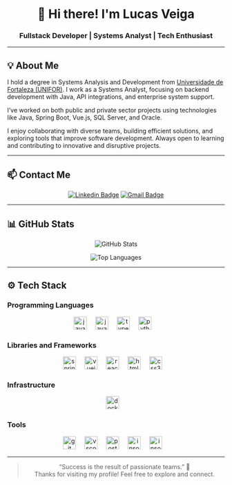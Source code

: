 <div align="center">

# 👋 Hi there! I'm Lucas Veiga

### Fullstack Developer | Systems Analyst | Tech Enthusiast

</div>

---

## 💡 About Me

I hold a degree in Systems Analysis and Development from [Universidade de Fortaleza (UNIFOR)](https://www.unifor.br/). I work as a Systems Analyst, focusing on backend development with Java, API integrations, and enterprise system support.

I’ve worked on both public and private sector projects using technologies like Java, Spring Boot, Vue.js, SQL Server, and Oracle.

I enjoy collaborating with diverse teams, building efficient solutions, and exploring tools that improve software development. Always open to learning and contributing to innovative and disruptive projects.

---

## 📫 Contact Me

<div align="center">
  
[![Linkedin Badge](https://img.shields.io/badge/-LucasVeiga-blue?style=flat-square&logo=Linkedin&logoColor=white)](https://www.linkedin.com/in/lucasveiga19)
[![Gmail Badge](https://img.shields.io/badge/-lucas.veiga@laveiga.com.br-c14438?style=flat-square&logo=Gmail&logoColor=white)](mailto:lucas.veiga@laveiga.com.br)

</div>

---

## 📊 GitHub Stats

<div align="center">
  
![GitHub Stats](https://github-readme-stats.vercel.app/api?username=lucasveiga19&show_icons=true&count_private=true&include_all_commits=true&theme=tokyonight)

![Top Languages](https://github-readme-stats.vercel.app/api/top-langs/?username=lucasveiga19&layout=compact&langs_count=7&theme=tokyonight)

</div>

---

## ⚙️ Tech Stack

### Programming Languages

<div align="center">
  <img src="https://cdn.jsdelivr.net/gh/devicons/devicon/icons/java/java-original.svg" height="30" alt="java logo"  />
  <img width="12" />
  <img src="https://cdn.jsdelivr.net/gh/devicons/devicon/icons/javascript/javascript-original.svg" height="30" alt="javascript logo"  />
  <img width="12" />
  <img src="https://cdn.jsdelivr.net/gh/devicons/devicon/icons/typescript/typescript-original.svg" height="30" alt="typescript logo"  />
  <img width="12" />
  <img src="https://cdn.jsdelivr.net/gh/devicons/devicon/icons/python/python-original.svg" height="30" alt="python logo"  />
  <img width="12" />
</div>

### Libraries and Frameworks

<div align="center">
  <img src="https://cdn.jsdelivr.net/gh/devicons/devicon/icons/spring/spring-original-wordmark.svg" height="30" alt="spring logo"  />
  <img width="12" />
  <img src="https://cdn.jsdelivr.net/gh/devicons/devicon/icons/vuejs/vuejs-original.svg" height="30" alt="vuejs logo"  />
  <img width="12" />
  <img src="https://cdn.jsdelivr.net/gh/devicons/devicon/icons/react/react-original.svg" height="30" alt="react logo"  />
  <img width="12" />
  <img src="https://cdn.jsdelivr.net/gh/devicons/devicon/icons/html5/html5-original.svg" height="30" alt="html5 logo"  />
  <img width="12" />
  <img src="https://cdn.jsdelivr.net/gh/devicons/devicon/icons/css3/css3-original.svg" height="30" alt="css3 logo"  />
  <img width="12" />
</div>

### Infrastructure

<div align="center">
  <img src="https://cdn.jsdelivr.net/gh/devicons/devicon/icons/docker/docker-original.svg" height="30" alt="docker logo"  />
  <img width="12" />
</div>

### Tools

<div align="center">
  <img src="https://cdn.jsdelivr.net/gh/devicons/devicon/icons/git/git-original.svg" height="30" alt="git logo"  />
  <img width="12" />
  <img src="https://cdn.jsdelivr.net/gh/devicons/devicon/icons/vscode/vscode-original.svg" height="30" alt="vscode logo"  />
  <img width="12" />
  <img src="https://cdn.jsdelivr.net/gh/devicons/devicon/icons/postman/postman-original.svg" height="30" alt="postman logo"  />
  <img width="12" />
  <img src="https://cdn.jsdelivr.net/gh/devicons/devicon/icons/insomnia/insomnia-original.svg" height="30" alt="insomnia logo"  />
  <img width="12" />
  <img src="https://cdn.jsdelivr.net/gh/devicons/devicon/icons/eclipse/eclipse-original.svg" height="30" alt="insomnia logo"  />
  <img width="12" />
</div>

---

<div align="center">

> “Success is the result of passionate teams.” 🚀  
> Thanks for visiting my profile! Feel free to explore and connect.

</div>
